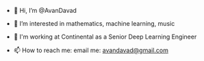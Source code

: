 - 👋 Hi, I’m @AvanDavad
- 👀 I’m interested in mathematics, machine learning, music
- 🌱 I'm working at Continental as a Senior Deep Learning Engineer

- 📫 How to reach me: email me: avandavad@gmail.com
